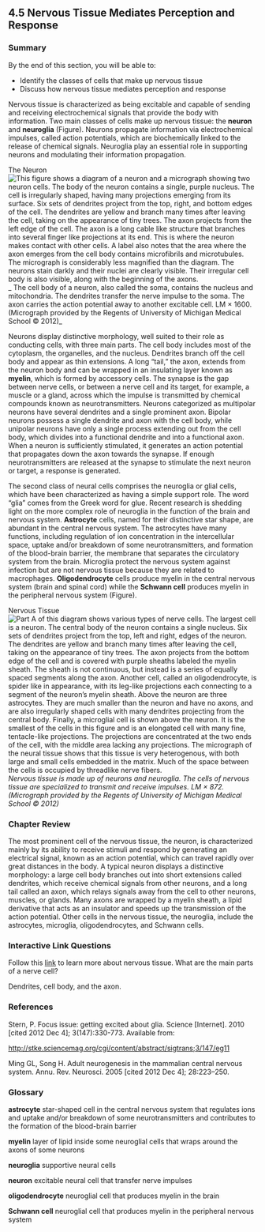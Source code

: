 ##  4.5 Nervous Tissue Mediates Perception and Response 

### Summary

By the end of this section, you will be able to: 

  - Identify the classes of cells that make up nervous tissue
  - Discuss how nervous tissue mediates perception and response

Nervous tissue is characterized as being excitable and capable of sending and receiving electrochemical signals that provide the body with information. Two main classes of cells make up nervous tissue: the **neuron** and **neuroglia** (Figure). Neurons propagate information via electrochemical impulses, called action potentials, which are biochemically linked to the release of chemical signals. Neuroglia play an essential role in supporting neurons and modulating their information propagation.

The Neuron ![This figure shows a diagram of a neuron and a micrograph showing two neuron cells. The body of the neuron contains a single, purple nucleus. The cell is irregularly shaped, having many projections emerging from its surface. Six sets of dendrites project from the top, right, and bottom edges of the cell. The dendrites are yellow and branch many times after leaving the cell, taking on the appearance of tiny trees. The axon projects from the left edge of the cell. The axon is a long cable like structure that branches into several finger like projections at its end. This is where the neuron makes contact with other cells. A label also notes that the area where the axon emerges from the cell body contains microfibrils and microtubules. The micrograph is considerably less magnified than the diagram. The neurons stain darkly and their nuclei are clearly visible. Their irregular cell body is also visible, along with the beginning of the axons.][1] _ The cell body of a neuron, also called the soma, contains the nucleus and mitochondria. The dendrites transfer the nerve impulse to the soma. The axon carries the action potential away to another excitable cell. LM × 1600. (Micrograph provided by the Regents of University of Michigan Medical School © 2012)_

Neurons display distinctive morphology, well suited to their role as conducting cells, with three main parts. The cell body includes most of the cytoplasm, the organelles, and the nucleus. Dendrites branch off the cell body and appear as thin extensions. A long “tail,” the axon, extends from the neuron body and can be wrapped in an insulating layer known as **myelin**, which is formed by accessory cells. The synapse is the gap between nerve cells, or between a nerve cell and its target, for example, a muscle or a gland, across which the impulse is transmitted by chemical compounds known as neurotransmitters. Neurons categorized as multipolar neurons have several dendrites and a single prominent axon. Bipolar neurons possess a single dendrite and axon with the cell body, while unipolar neurons have only a single process extending out from the cell body, which divides into a functional dendrite and into a functional axon. When a neuron is sufficiently stimulated, it generates an action potential that propagates down the axon towards the synapse. If enough neurotransmitters are released at the synapse to stimulate the next neuron or target, a response is generated.

The second class of neural cells comprises the neuroglia or glial cells, which have been characterized as having a simple support role. The word “glia” comes from the Greek word for glue. Recent research is shedding light on the more complex role of neuroglia in the function of the brain and nervous system. **Astrocyte** cells, named for their distinctive star shape, are abundant in the central nervous system. The astrocytes have many functions, including regulation of ion concentration in the intercellular space, uptake and/or breakdown of some neurotransmitters, and formation of the blood-brain barrier, the membrane that separates the circulatory system from the brain. Microglia protect the nervous system against infection but are not nervous tissue because they are related to macrophages. **Oligodendrocyte** cells produce myelin in the central nervous system (brain and spinal cord) while the **Schwann cell** produces myelin in the peripheral nervous system (Figure).

Nervous Tissue ![Part A of this diagram shows various types of nerve cells. The largest cell is a neuron. The central body of the neuron contains a single nucleus. Six sets of dendrites project from the top, left and right, edges of the neuron. The dendrites are yellow and branch many times after leaving the cell, taking on the appearance of tiny trees. The axon projects from the bottom edge of the cell and is covered with purple sheaths labeled the myelin sheath. The sheath is not continuous, but instead is a series of equally spaced segments along the axon. Another cell, called an oligodendrocyte, is spider like in appearance, with its leg-like projections each connecting to a segment of the neuron’s myelin sheath. Above the neuron are three astrocytes. They are much smaller than the neuron and have no axons, and are also irregularly shaped cells with many dendrites projecting from the central body. Finally, a microglial cell is shown above the neuron. It is the smallest of the cells in this figure and is an elongated cell with many fine, tentacle-like projections. The projections are concentrated at the two ends of the cell, with the middle area lacking any projections. The micrograph of the neural tissue shows that this tissue is very heterogenous, with both large and small cells embedded in the matrix. Much of the space between the cells is occupied by threadlike nerve fibers.][2] _Nervous tissue is made up of neurons and neuroglia. The cells of nervous tissue are specialized to transmit and receive impulses. LM × 872. (Micrograph provided by the Regents of University of Michigan Medical School © 2012)_

### Chapter Review

The most prominent cell of the nervous tissue, the neuron, is characterized mainly by its ability to receive stimuli and respond by generating an electrical signal, known as an action potential, which can travel rapidly over great distances in the body. A typical neuron displays a distinctive morphology: a large cell body branches out into short extensions called dendrites, which receive chemical signals from other neurons, and a long tail called an axon, which relays signals away from the cell to other neurons, muscles, or glands. Many axons are wrapped by a myelin sheath, a lipid derivative that acts as an insulator and speeds up the transmission of the action potential. Other cells in the nervous tissue, the neuroglia, include the astrocytes, microglia, oligodendrocytes, and Schwann cells.

### Interactive Link Questions

Follow this [link][3] to learn more about nervous tissue. What are the main parts of a nerve cell?

Dendrites, cell body, and the axon.

### References

Stern, P. Focus issue: getting excited about glia. Science [Internet]. 2010 [cited 2012 Dec 4]; 3(147):330-773. Available from:

<http://stke.sciencemag.org/cgi/content/abstract/sigtrans;3/147/eg11>

Ming GL, Song H. Adult neurogenesis in the mammalian central nervous system. Annu. Rev. Neurosci. 2005 [cited 2012 Dec 4]; 28:223–250. 

### Glossary

**astrocyte** star-shaped cell in the central nervous system that regulates ions and uptake and/or breakdown of some neurotransmitters and contributes to the formation of the blood-brain barrier

**myelin** layer of lipid inside some neuroglial cells that wraps around the axons of some neurons

**neuroglia** supportive neural cells

**neuron** excitable neural cell that transfer nerve impulses

**oligodendrocyte** neuroglial cell that produces myelin in the brain

**Schwann cell** neuroglial cell that produces myelin in the peripheral nervous system

   [1]: https://cnx.org/resources/021f42436f482a1bb77f27760568c8f87c108b45/415_Neuron.jpg
   [2]: https://cnx.org/resources/e9c3eb2fa6ba255391fc8f93975963ace8098685/416_Nervous_Tissue-new.jpg
   [3]: http://openstax.org/l/nobel


